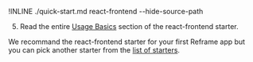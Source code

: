 !INLINE ./quick-start.md react-frontend --hide-source-path

5. Read the entire [Usage Basics](/plugins/create/starters/react-frontend#react-frontend) section of the react-frontend starter.

We recommand the react-frontend starter for your first Reframe app
but you can pick another starter from the [list of starters](/docs/starters.md#readme).
